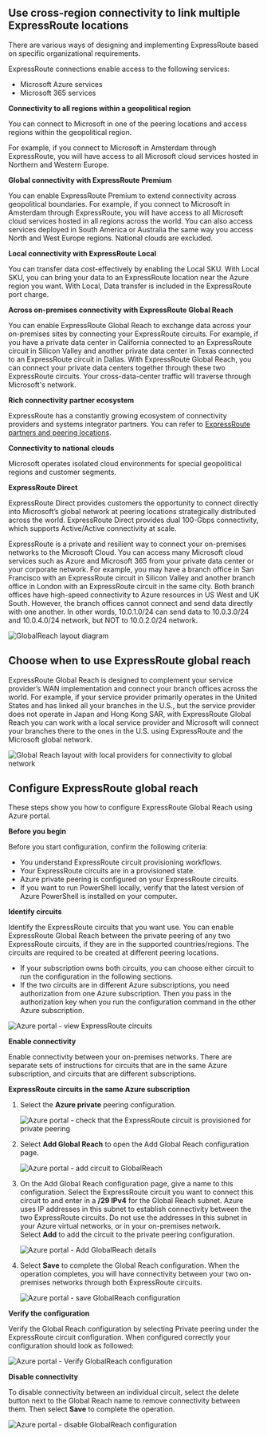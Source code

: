 
## Use cross-region connectivity to link multiple ExpressRoute locations

There are various ways of designing and implementing ExpressRoute based on specific organizational requirements.

ExpressRoute connections enable access to the following services:

- Microsoft Azure services
- Microsoft 365 services

**Connectivity to all regions within a geopolitical region**

You can connect to Microsoft in one of the peering locations and access regions within the geopolitical region.

For example, if you connect to Microsoft in Amsterdam through ExpressRoute, you will have access to all Microsoft cloud services hosted in Northern and Western Europe.

**Global connectivity with ExpressRoute Premium**

You can enable ExpressRoute Premium to extend connectivity across geopolitical boundaries. For example, if you connect to Microsoft in Amsterdam through ExpressRoute, you will have access to all Microsoft cloud services hosted in all regions across the world. You can also access services deployed in South America or Australia the same way you access North and West Europe regions. National clouds are excluded.

**Local connectivity with ExpressRoute Local**

You can transfer data cost-effectively by enabling the Local SKU. With Local SKU, you can bring your data to an ExpressRoute location near the Azure region you want. With Local, Data transfer is included in the ExpressRoute port charge.

**Across on-premises connectivity with ExpressRoute Global Reach**

You can enable ExpressRoute Global Reach to exchange data across your on-premises sites by connecting your ExpressRoute circuits. For example, if you have a private data center in California connected to an ExpressRoute circuit in Silicon Valley and another private data center in Texas connected to an ExpressRoute circuit in Dallas. With ExpressRoute Global Reach, you can connect your private data centers together through these two ExpressRoute circuits. Your cross-data-center traffic will traverse through Microsoft's network.

**Rich connectivity partner ecosystem**

ExpressRoute has a constantly growing ecosystem of connectivity providers and systems integrator partners. You can refer to [ExpressRoute partners and peering locations](https://learn.microsoft.com/en-us/azure/expressroute/expressroute-locations).

**Connectivity to national clouds**

Microsoft operates isolated cloud environments for special geopolitical regions and customer segments.

**ExpressRoute Direct**

ExpressRoute Direct provides customers the opportunity to connect directly into Microsoft’s global network at peering locations strategically distributed across the world. ExpressRoute Direct provides dual 100-Gbps connectivity, which supports Active/Active connectivity at scale.

ExpressRoute is a private and resilient way to connect your on-premises networks to the Microsoft Cloud. You can access many Microsoft cloud services such as Azure and Microsoft 365 from your private data center or your corporate network. For example, you may have a branch office in San Francisco with an ExpressRoute circuit in Silicon Valley and another branch office in London with an ExpressRoute circuit in the same city. Both branch offices have high-speed connectivity to Azure resources in US West and UK South. However, the branch offices cannot connect and send data directly with one another. In other words, 10.0.1.0/24 can send data to 10.0.3.0/24 and 10.0.4.0/24 network, but NOT to 10.0.2.0/24 network.

![GlobalReach layout diagram](https://learn.microsoft.com/en-us/training/wwl-azure/design-implement-azure-expressroute/media/global-reach-5558594f.png)

## Choose when to use ExpressRoute global reach

ExpressRoute Global Reach is designed to complement your service provider’s WAN implementation and connect your branch offices across the world. For example, if your service provider primarily operates in the United States and has linked all your branches in the U.S., but the service provider does not operate in Japan and Hong Kong SAR, with ExpressRoute Global Reach you can work with a local service provider and Microsoft will connect your branches there to the ones in the U.S. using ExpressRoute and the Microsoft global network.

![Global Reach layout with local providers for connectivity to global network](https://learn.microsoft.com/en-us/training/wwl-azure/design-implement-azure-expressroute/media/global-reach-usecase-563b9539.png)

## Configure ExpressRoute global reach

These steps show you how to configure ExpressRoute Global Reach using Azure portal.

**Before you begin**

Before you start configuration, confirm the following criteria:

- You understand ExpressRoute circuit provisioning workflows.
- Your ExpressRoute circuits are in a provisioned state.
- Azure private peering is configured on your ExpressRoute circuits.
- If you want to run PowerShell locally, verify that the latest version of Azure PowerShell is installed on your computer.

**Identify circuits**

Identify the ExpressRoute circuits that you want use. You can enable ExpressRoute Global Reach between the private peering of any two ExpressRoute circuits, if they are in the supported countries/regions. The circuits are required to be created at different peering locations.

- If your subscription owns both circuits, you can choose either circuit to run the configuration in the following sections.
- If the two circuits are in different Azure subscriptions, you need authorization from one Azure subscription. Then you pass in the authorization key when you run the configuration command in the other Azure subscription.

![Azure portal - view ExpressRoute circuits](https://learn.microsoft.com/en-us/training/wwl-azure/design-implement-azure-expressroute/media/expressroute-circuit-global-reach-list-46088d46.png)

**Enable connectivity**

Enable connectivity between your on-premises networks. There are separate sets of instructions for circuits that are in the same Azure subscription, and circuits that are different subscriptions.

**ExpressRoute circuits in the same Azure subscription**

1. Select the **Azure private** peering configuration.
    
    ![Azure portal - check that the ExpressRoute circuit is provisioned for private peering](https://learn.microsoft.com/en-us/training/wwl-azure/design-implement-azure-expressroute/media/expressroute-circuit-private-peering-b08fb7fd.png)
    
2. Select **Add Global Reach** to open the Add Global Reach configuration page.
    
    ![Azure portal - add circuit to GlobalReach](https://learn.microsoft.com/en-us/training/wwl-azure/design-implement-azure-expressroute/media/private-peering-enable-global-reach-1c7da165.png)
    
3. On the Add Global Reach configuration page, give a name to this configuration. Select the ExpressRoute circuit you want to connect this circuit to and enter in a **/29 IPv4** for the Global Reach subnet. Azure uses IP addresses in this subnet to establish connectivity between the two ExpressRoute circuits. Do not use the addresses in this subnet in your Azure virtual networks, or in your on-premises network. Select **Add** to add the circuit to the private peering configuration.
    
    ![Azure portal - Add GlobalReach details](https://learn.microsoft.com/en-us/training/wwl-azure/design-implement-azure-expressroute/media/add-global-reach-configuration-200b331a.png)
    
4. Select **Save** to complete the Global Reach configuration. When the operation completes, you will have connectivity between your two on-premises networks through both ExpressRoute circuits.
    
    ![Azure portal - save GlobalReach configuration](https://learn.microsoft.com/en-us/training/wwl-azure/design-implement-azure-expressroute/media/save-private-peering-configuration-e0e38e8a.png)
    

**Verify the configuration**

Verify the Global Reach configuration by selecting Private peering under the ExpressRoute circuit configuration. When configured correctly your configuration should look as followed:

![Azure portal - Verify GlobalReach configuration](https://learn.microsoft.com/en-us/training/wwl-azure/design-implement-azure-expressroute/media/verify-global-reach-configuration-664be1d8.png)

**Disable connectivity**

To disable connectivity between an individual circuit, select the delete button next to the Global Reach name to remove connectivity between them. Then select **Save** to complete the operation.

![Azure portal - disable GlobalReach configuration](https://learn.microsoft.com/en-us/training/wwl-azure/design-implement-azure-expressroute/media/disable-global-reach-configuration-c6a9b3d0.png)